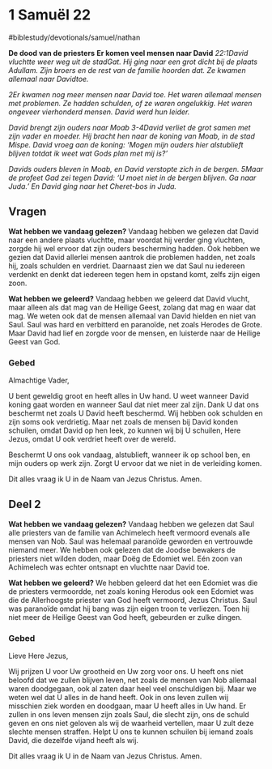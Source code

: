 # 1 Samuël 22
#biblestudy/devotionals/samuel/nathan

**De dood van de priesters**
**Er komen veel mensen naar David**
*22:1David​ vluchtte weer weg uit de stad ​Gat. Hij ging naar een grot dicht bij de plaats Adullam. Zijn broers en de rest van de ​familie​ hoorden dat. Ze kwamen allemaal naar ​David​ toe.*

*2Er kwamen nog meer mensen naar ​David​ toe. Het waren allemaal mensen met problemen. Ze hadden schulden, of ze waren ongelukkig. Het waren ongeveer vierhonderd mensen. ​David​ werd hun ​leider.*

*David brengt zijn ouders naar Moab*
*3-4David verliet de grot samen met zijn vader en moeder. Hij bracht hen naar de koning van Moab, in de stad Mispe. David vroeg aan de koning: ‘Mogen mijn ouders hier alstublieft blijven totdat ik weet wat Gods plan met mij is?’*

*Davids ouders bleven in Moab, en David verstopte zich in de bergen. 5Maar de ​profeet​ Gad zei tegen ​David: ‘U moet niet in de bergen blijven. Ga naar Juda.’ En ​David​ ging naar het Cheret-bos in Juda.*

## Vragen
 **Wat hebben we vandaag gelezen?** 
Vandaag hebben we gelezen dat David naar een andere plaats vluchtte, maar voordat hij verder ging vluchten, zorgde hij wel ervoor dat zijn ouders bescherming hadden. 
Ook hebben we gezien dat David allerlei mensen aantrok die problemen hadden, net zoals hij, zoals schulden en verdriet. 
Daarnaast zien we dat Saul nu iedereen verdenkt en denkt dat iedereen tegen hem in opstand komt, zelfs zijn eigen zoon. 

**Wat hebben we geleerd?**
Vandaag hebben we geleerd dat David vlucht, maar alleen als dat mag van de Heilige Geest, zolang dat mag en waar dat mag. 
We weten ook dat de mensen allemaal van David hielden en niet van Saul. Saul was hard en verbitterd en paranoïde, net zoals Herodes de Grote. Maar David had lief en zorgde voor de mensen, en luisterde naar de Heilige Geest van God. 

### Gebed
Almachtige Vader, 

U bent geweldig groot en heeft alles in Uw hand. U weet wanneer David koning gaat worden en wanneer Saul dat niet meer zal zijn. 
Dank U dat ons beschermt net zoals U David heeft beschermd. Wij hebben ook schulden en zijn soms ook verdrietig. Maar net zoals de mensen bij David konden schuilen, omdat David op hen leek, zo kunnen wij bij U schuilen, Here Jezus, omdat U ook verdriet heeft over de wereld. 

Beschermt U ons ook vandaag, alstublieft, wanneer ik op school ben, en mijn ouders op werk zijn. Zorgt U ervoor dat we niet in de verleiding komen. 

Dit alles vraag ik U in de Naam van Jezus Christus. 
Amen.

## Deel 2
**Wat hebben we vandaag gelezen?** 
Vandaag hebben we gelezen dat Saul alle priesters van de familie van Achimelech heeft vermoord evenals alle mensen van Nob. Saul was helemaal paranoïde geworden en vertrouwde niemand meer. 
We hebben ook gelezen dat de Joodse bewakers de priesters niet wilden doden, maar Doëg de Edomiet wel. 
Eén zoon van Achimelech was echter ontsnapt en vluchtte naar David toe. 

**Wat hebben we geleerd?**
We hebben geleerd dat het een Edomiet was die de priesters vermoordde, net zoals koning Herodus ook een Edomiet was die de Allerhoogste priester van God heeft vermoord, Jezus Christus. 
Saul was paranoïde omdat hij bang was zijn eigen troon te verliezen. Toen hij niet meer de Heilige Geest van God heeft, gebeurden er zulke dingen. 

### Gebed
Lieve Here Jezus,

Wij prijzen U voor Uw grootheid en Uw zorg voor ons. U heeft ons niet beloofd dat we zullen blijven leven, net zoals de mensen van Nob allemaal waren doodgegaan, ook al zaten daar heel veel onschuldigen bij. Maar we weten wel dat U alles in de hand heeft. 
Ook in ons leven zullen wij misschien ziek worden en doodgaan, maar U heeft alles in Uw hand. Er zullen in ons leven mensen zijn zoals Saul, die slecht zijn, ons de schuld geven en ons niet geloven als wij de waarheid vertellen, maar U zult deze slechte mensen straffen. 
Helpt U ons te kunnen schuilen bij iemand zoals David, die dezelfde vijand heeft als wij. 

Dit alles vraag ik U in de Naam van Jezus Christus. 
Amen.

